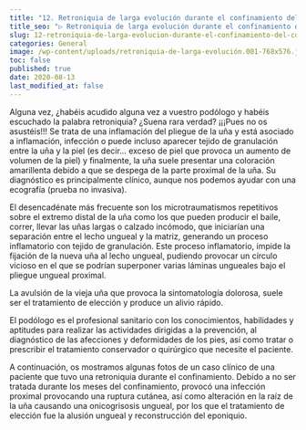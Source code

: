 ```yaml
---
title: "12. Retroniquia de larga evolución durante el confinamiento del COVID-19"
title_seo: "▷ Retroniquia de larga evolución durante el confinamiento del COVID-19"
slug: 12-retroniquia-de-larga-evolucion-durante-el-confinamiento-del-covid-19
categories: General
image: /wp-content/uploads/retroniquia-de-larga-evolución.001-768x576.jpeg
toc: false
published: true
date: 2020-08-13
last_modified_at: false
---
```

Alguna vez, ¿habéis acudido alguna vez a vuestro podólogo y habéis escuchado la palabra retroniquia? ¿Suena rara verdad? ¡¡¡Pues no os asustéis!!! Se trata de una inflamación del pliegue de la uña y está asociado a inflamación, infección o puede incluso aparecer tejido de granulación entre la uña y la piel (es decir… exceso de piel que provoca un aumento de volumen de la piel) y finalmente, la uña suele presentar una coloración amarillenta debido a que se despega de la parte proximal de la uña. Su diagnóstico es principalmente clínico, aunque nos podemos ayudar con una ecografía (prueba no invasiva).

El desencadénate más frecuente son los microtraumatismos repetitivos sobre el extremo distal de la uña como los que pueden producir el baile, correr, llevar las uñas largas o calzado incómodo, que iniciarían una separación entre el lecho ungueal y la matriz, generando un proceso inflamatorio con tejido de granulación. Este proceso inflamatorio, impide la fijación de la nueva uña al lecho ungueal, pudiendo provocar un círculo vicioso en el que se podrían superponer varias láminas ungueales bajo el pliegue ungueal proximal.

La avulsión de la vieja uña que provoca la sintomatología dolorosa, suele ser el tratamiento de elección y produce un alivio rápido.

El podólogo es el profesional sanitario con los conocimientos, habilidades y aptitudes para realizar las actividades dirigidas a la prevención, al diagnóstico de las afecciones y deformidades de los pies, así como tratar o prescribir el tratamiento conservador o quirúrgico que necesite el paciente.

A continuación, os mostramos algunas fotos de un caso clínico de una paciente que tuvo una retroniquia durante el confinamiento. Debido a no ser tratada durante los meses del confinamiento, provocó una infección proximal provocando una ruptura cutánea, así como alteración en la raíz de la uña causando una onicogrisosis ungueal, por los que el tratamiento de elección fue la alusión ungueal y reconstrucción del eponiquio.